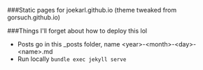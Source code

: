 ###Static pages for joekarl.github.io (theme tweaked from gorsuch.github.io)

###Things I'll forget about how to deploy this lol

* Posts go in this _posts folder, name &lt;year&gt;-&lt;month&gt;-&lt;day&gt;-&lt;name&gt;.md
* Run locally `bundle exec jekyll serve`